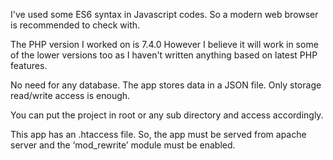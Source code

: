 I've used some ES6 syntax in Javascript codes. So a modern web browser is recommended to check with.

The PHP version I worked on is 7.4.0
However I believe it will work in some of the lower versions too as I haven't written anything based on latest PHP features.

No need for any database. 
The app stores data in a JSON file. Only storage read/write access is enough.

You can put the project in root or any sub directory and access accordingly.

This app has an .htaccess file.
So, the app must be served from apache server and the ‘mod_rewrite’ module must be enabled.